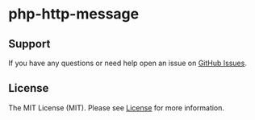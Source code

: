 # php-http-message

## Support

If you have any questions or need help open an issue on [GitHub Issues](https://github.com/sxbrsky/php-http-message/issues).

## License

The MIT License (MIT). Please see [License](LICENSE) for more information.
